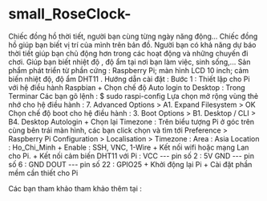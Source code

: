 # small_RoseClock-
Chiếc đồng hồ thời tiết, người bạn cùng từng ngày năng động... Chiếc đồng hồ giúp bạn biết vị trí của mình trên bản đồ. Người bạn có khả năng dự báo thời tiết giúp bạn chủ động hơn trong các hoạt động và những chuyến đi chơi. Giúp bạn biết nhiệt độ , độ ẩm tại nơi bạn làm việc, sinh sống,... Sản phẩm phát triển từ phần cứng : Raspberry Pi; màn hình LCD 10 inch; cảm biến nhiệt độ, độ ẩm DHT11 . Hướng dẫn cài đặt : 
  Bước 1 : Thiết lập cho Pi với hệ điều hành Raspbian 
    + Chọn chế độ Auto login to Desktop : Trong Terminar 
      Các bạn gõ lệnh :
      $ sudo raspi-config
    Lựa chọn mở rộng vùng thẻ nhớ cho hệ điều hành :
      7. Advanced Options > A1. Expand Filesystem > OK
    Chọn chế độ boot cho hệ điều hành :
      3. Boot Options > B1. Desktop / CLI  > B4. Desktop Autologin
    + Chọn lại Timezone : Trên biểu tượng Pi ở góc trên cùng bên trái màn hình, các bạn click chọn và tìm tới Preference > Raspberry  Pi Configuration  > Localisation > Timezone  : 
      Area : Asia
      Location : Ho_Chi_Minh
    + Enable : SSH, VNC, 1-Wire 
    + Kết nối wifi hoặc mạng Lan cho Pi.
    + Kết nối cảm biến DHT11 với Pi : 
      VCC  --- pin số 2 : 5V
      GND  ---  pin số 6 : GND
      DOUT ---  pin số 22 : GPIO25
    + Khởi động lại Pi
    + Cài đặt phần mềm cần thiết cho Pi 
    
Các bạn tham khảo tham khảo thêm tại : 
